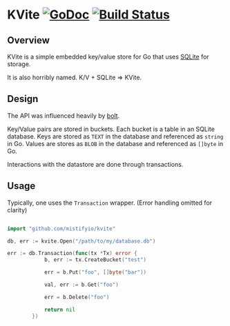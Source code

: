 KVite [![GoDoc](https://godoc.org/github.com/mistifyio/kvite?status.png)](https://godoc.org/github.com/mistifyio/kvite) [![Build Status](https://drone.io/github.com/mistifyio/kvite/status.png)](https://drone.io/github.com/mistifyio/kvite/latest)
=====

## Overview ##

KVite is a simple embedded key/value store for Go that uses [SQLite](http://www.sqlite.org) for storage.

It is also horribly named. K/V + SQLite => KVite.


## Design ##

The API was influenced heavily by [bolt](https://github.com/boltdb/bolt/).

Key/Value pairs are stored in buckets.  Each bucket is a table in an SQLite database.  Keys are stored as `TEXT` in the database and referenced as `string` in Go.  Values are stores as `BLOB` in the database and referenced as `[]byte` in Go.

Interactions with the datastore are done through transactions.

## Usage ##

Typically, one uses the `Transaction` wrapper. (Error handling omitted for clarity)

```go

import "github.com/mistifyio/kvite"

db, err := kvite.Open("/path/to/my/database.db")

err := db.Transaction(func(tx *Tx) error {
            b, err := tx.CreateBucket("test")

            err = b.Put("foo", []byte("bar"))

            val, err := b.Get("foo")

            err = b.Delete("foo")

            return nil
        })


```

